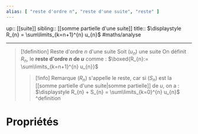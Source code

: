 ```yaml
---
alias: [ "reste d'ordre n", "reste d'une suite", "reste" ]
---
```

up:: [[suite]]
sibling:: [[somme partielle d'une suite]] 
title:: $\displaystyle R_{n} = \sum\limits_{k=n+1}^{n} u_{n}$
#maths/analyse 

---

> [!definition] Reste d'ordre $n$ d'une suite
> Soit $(u_{n})$ une suite
> On définit $R_{n}$, le **reste d'ordre $n$ de $u$** comme :
> $\boxed{R_{n}:= \sum\limits_{k=n+1}^{n} u_{n}}$
> > [!info] Remarque
> > $(R_{n})$ s'appelle le reste, car si $(S_{n})$ est la [[somme partielle d'une suite|somme partielle]] de $u$, on a :
> > $\displaystyle R_{n} + S_{n} = \sum\limits_{k=0}^{n} u_{n}$
^definition

# Propriétés


